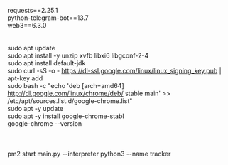 requests==2.25.1 <br/>
python-telegram-bot==13.7<br/>
web3==6.3.0<br/>
<br/>
<br/>
sudo apt update <br/>
sudo apt install -y unzip xvfb libxi6 libgconf-2-4 <br/>
sudo apt install default-jdk <br/>
sudo curl -sS -o - https://dl-ssl.google.com/linux/linux_signing_key.pub | apt-key add <br/>
sudo bash -c "echo 'deb [arch=amd64] http://dl.google.com/linux/chrome/deb/ stable main' >> /etc/apt/sources.list.d/google-chrome.list" <br/>
sudo apt -y update <br/>
sudo apt -y install google-chrome-stabl<br/>
google-chrome --version<br/>
<br/>
<br/>
<br/>
pm2 start main.py --interpreter python3 --name tracker<br/>
